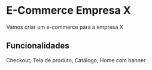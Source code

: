 # E-Commerce Empresa X

Vamos criar um e-commerce para a empresa X

## Funcionalidades

Checkout, Tela de produto, Catálogo, Home com banner
